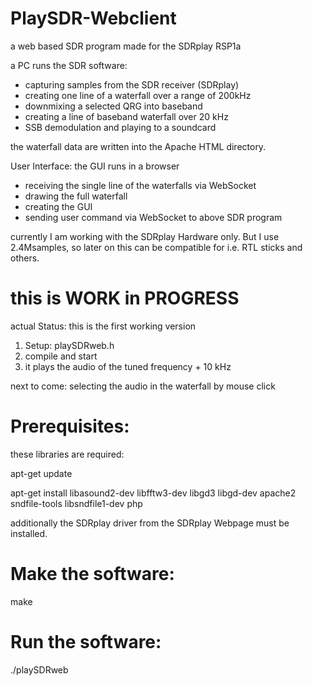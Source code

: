 # PlaySDR-Webclient
a web based SDR program made for the SDRplay RSP1a

a PC runs the SDR software:
* capturing samples from the SDR receiver (SDRplay)
* creating one line of a waterfall over a range of 200kHz
* downmixing a selected QRG into baseband
* creating a line of baseband waterfall over 20 kHz
* SSB demodulation and playing to a soundcard

the waterfall data are written into the Apache HTML directory.

User Interface:
the GUI runs in a browser
* receiving the single line of the waterfalls via WebSocket
* drawing the full waterfall
* creating the GUI
* sending user command via WebSocket to above SDR program

currently I am working with the SDRplay Hardware only.
But I use 2.4Msamples, so later on this can be compatible for
i.e. RTL sticks and others.

# this is WORK in PROGRESS
actual Status: this is the first working version
1) Setup: playSDRweb.h
2) compile and start
3) it plays the audio of the tuned frequency + 10 kHz

next to come: selecting the audio in the waterfall by mouse click

Prerequisites:
==============
these libraries are required:

apt-get update

apt-get install libasound2-dev libfftw3-dev libgd3 libgd-dev apache2 sndfile-tools libsndfile1-dev php

additionally the SDRplay driver from the SDRplay Webpage must be installed.

Make the software:
==================

make

Run the software:
=================

./playSDRweb

